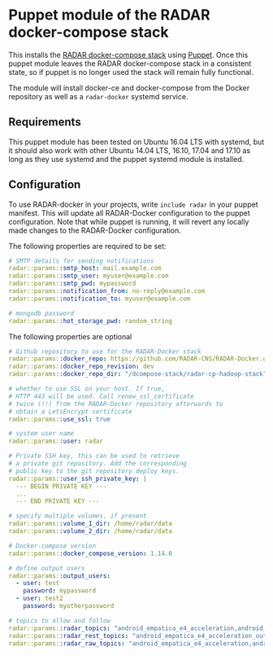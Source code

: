 # Puppet module of the RADAR docker-compose stack

This installs the [RADAR docker-compose stack](https://github.com/RADAR-CNS/RADAR-Docker) using [Puppet](https://puppet.com). Once this puppet module leaves the RADAR docker-compose stack in a consistent state, so if puppet is no longer used the stack will remain fully functional.

The module will install docker-ce and docker-compose from the Docker repository as well as a `radar-docker` systemd service.

## Requirements

This puppet module has been tested on Ubuntu 16.04 LTS with systemd, but it should also work with other Ubuntu 14.04 LTS, 16.10, 17.04 and 17.10 as long as they use systemd and the puppet systemd module is installed.

## Configuration

To use RADAR-docker in your projects, write `include radar` in your puppet manifest. This will update all RADAR-Docker configuration to the puppet configuration. Note that while puppet is running, it will revert any locally made changes to the RADAR-Docker configuration.

The following properties are required to be set:

```yaml
# SMTP details for sending notifications
radar::params::smtp_host: mail.example.com
radar::params::smtp_user: myuser@example.com
radar::params::smtp_pwd: mypassword
radar::params::notification_from: no-reply@example.com
radar::params::notification_to: myuser@example.com

# mongodb password
radar::params::hot_storage_pwd: random_string
```

The following properties are optional

```yaml
# Github repository to use for the RADAR-Docker stack
radar::params::docker_repo: https://github.com/RADAR-CNS/RADAR-Docker.git
radar::params::docker_repo_revision: dev
radar::params::docker_repo_dir: "/dcompose-stack/radar-cp-hadoop-stack"

# whether to use SSL on your host. If true,
# HTTP 443 will be used. Call renew_ssl_certificate
# twice (!!) from the RADAR-Docker repository afterwards to
# obtain a LetsEncrypt certificate
radar::params::use_ssl: true

# system user name
radar::params::user: radar

# Private SSH key, this can be used to retrieve
# a private git repository. Add the corresponding
# public key to the git repository deploy keys.
radar::params::user_ssh_private_key: |
  --- BEGIN PRIVATE KEY ---
  ...
  --- END PRIVATE KEY ---

# specify multiple volumes, if present
radar::params::volume_1_dir: /home/radar/data
radar::params::volume_2_dir: /home/radar/data

# Docker-compose version
radar::params::docker_compose_version: 1.14.0

# define output users
radar::params::output_users:
  - user: test
    password: mypassword
  - user: test2
    password: myotherpassword

# topics to allow and follow
radar::params::radar_topics: "android_empatica_e4_acceleration,android_empatica_e4_acceleration_output,android_empatica_e4_battery_level,android_empatica_e4_battery_level_output,android_empatica_e4_blood_volume_pulse,android_empatica_e4_blood_volume_pulse_output,android_empatica_e4_electrodermal_activity,android_empatica_e4_electrodermal_activity_output,android_empatica_e4_heartrate,android_empatica_e4_inter_beat_interval,android_empatica_e4_inter_beat_interval_output,android_empatica_e4_sensor_status,android_empatica_e4_sensor_status_output,android_empatica_e4_temperature,android_empatica_e4_temperature_output,application_server_status,application_record_counts,application_uptime,application_external_time,android_phone_battery_level,android_phone_acceleration,android_phone_light,android_pebble2_acceleration,android_pebble2_battery_level,android_pebble2_heart_rate,android_pebble2_heart_rate_filtered,schemaless-key,schemaless-value"
radar::params::radar_rest_topics: "android_empatica_e4_acceleration_output,android_empatica_e4_battery_level_output,android_empatica_e4_blood_volume_pulse_output,android_empatica_e4_electrodermal_activity_output,android_empatica_e4_heartrate,android_empatica_e4_inter_beat_interval_output,android_empatica_e4_sensor_status_output,android_empatica_e4_temperature_output,application_server_status,application_record_counts,application_uptime,application_external_time"
radar::params::radar_raw_topics: "android_empatica_e4_acceleration,android_empatica_e4_battery_level,android_empatica_e4_blood_volume_pulse,android_empatica_e4_electrodermal_activity,android_empatica_e4_inter_beat_interval,android_empatica_e4_sensor_status,android_empatica_e4_temperature,application_server_status,application_record_counts,application_uptime,application_external_time,android_phone_battery_level,android_phone_acceleration,android_phone_light,android_pebble2_acceleration,android_pebble2_battery_level,android_pebble2_heart_rate,android_pebble2_heart_rate_filtered"
```
